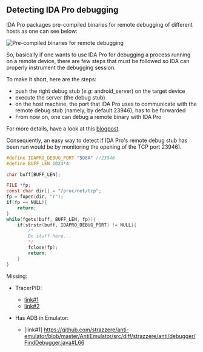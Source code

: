 ## Detecting IDA Pro debugging

IDA Pro packages pre-compiled binaries for remote debugging of different hosts as one can see below:

![Pre-compiled binaries for remote debugging](./images/dbgsrv_ida_pro.png)

So, basically if one wants to use IDA Pro for debugging a process running on a remote device, there are few steps that must be followed so IDA can properly instrument the debugging session. 

To make it short, here are the steps:
- push the right debug stub (*e.g*: android_server) on the target device
- execute the server (the debug stub) 
- on the host machine, the port that IDA Pro uses to communicate with the remote debug stub (namely, by default 23946), has to be forwarded
- From now on, one can debug a remote binary with IDA Pro

For more details, have a look at this [blogpost](https://finn.svbtle.com/remotely-debugging-android-binaries-in-ida-pro).

Consequently, an easy way to detect if IDA Pro's remote debug stub has been run would be by monitoring the opening of the TCP port 23946).

```c
#define IDAPRO_DEBUG_PORT "5D8A" //23946
#define BUFF_LEN 1024*4

char buff[BUFF_LEN];

FILE *fp;
const char dir[] = "/proc/net/tcp";
fp = fopen(dir, "r");
if(fp == NULL){
    return;
}
while(fgets(buff, BUFF_LEN, fp)){
    if(strstr(buff, IDAPRO_DEBUG_PORT) != NULL){
        /*
        Do stuff here...
        */
        fclose(fp);
        return;
    }
}
```

Missing:
- TracerPID:
  - [link#1](https://github.com/strazzere/anti-emulator/blob/master/AntiEmulator/src/diff/strazzere/anti/debugger/FindDebugger.java#L36)
  - [link#2](https://github.com/razaina/anti-debug/blob/master/detect-debug/src/main/jni/jni_export.c#L195)
  
- Has ADB in Emulator:
  - [link#1] https://github.com/strazzere/anti-emulator/blob/master/AntiEmulator/src/diff/strazzere/anti/debugger/FindDebugger.java#L66
  

